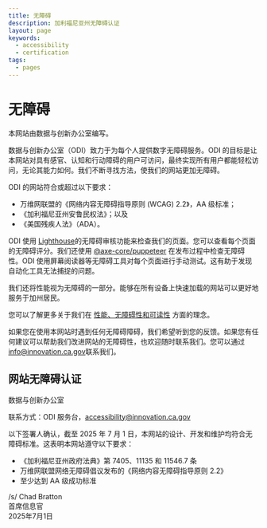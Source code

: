 ```yaml
---
title: 无障碍
description: 加利福尼亚州无障碍认证
layout: page
keywords:
  - accessibility
  - certification
tags:
  - pages
---
```

# 无障碍

本网站由数据与创新办公室编写。

数据与创新办公室（ODI）致力于为每个人提供数字无障碍服务。ODI 的目标是让本网站对具有感官、认知和行动障碍的用户可访问，最终实现所有用户都能轻松访问，无论其能力如何。我们不断寻找方法，使我们的网站更加无障碍。 

ODI 的网站符合或超过以下要求：

* 万维网联盟的《网络内容无障碍指导原则 (WCAG) 2.2》，AA 级标准；
* 《加利福尼亚州安鲁民权法》；以及
* 《美国残疾人法》（ADA）。

ODI 使用 [Lighthouse](https://developer.chrome.com/en/docs/lighthouse/performance/performance-scoring/)的无障碍审核功能来检查我们的页面。您可以查看每个页面的无障碍评分。我们还使用 [@axe-core/puppeteer](https://www.npmjs.com/package/@axe-core/puppeteer) 在发布过程中检查无障碍性。ODI 使用屏幕阅读器等无障碍工具对每个页面进行手动测试。这有助于发现自动化工具无法捕捉的问题。

我们还将性能视为无障碍的一部分。能够在所有设备上快速加载的网站可以更好地服务于加州居民。

您可以了解更多关于我们在 [性能、无障碍性和可读性](https://innovation.ca.gov/page-score-info/) 方面的理念。

如果您在使用本网站时遇到任何无障碍障碍，我们希望听到您的反馈。如果您有任何建议可以帮助我们改进网站的无障碍性，也欢迎随时联系我们。您可以通过 [info@innovation.ca.gov](mailto:info@innovation.ca.gov)联系我们。

## 网站无障碍认证

数据与创新办公室

联系方式：ODI 服务台，[accessibility@innovation.ca.gov](mailto:accessibility@innovation.ca.gov)

以下签署人确认，截至 2025 年 7 月 1 日，本网站的设计、开发和维护均符合无障碍标准。这表明本网站遵守以下要求：

* 《加利福尼亚州政府法典》第 7405、11135 和 11546.7 条
* 万维网联盟网络无障碍倡议发布的《网络内容无障碍指导原则 2.2》
* 至少达到 AA 级成功标准

/s/ Chad Bratton <br>
首席信息官 <br>
2025年7月1日